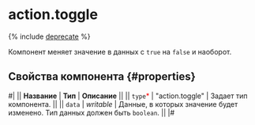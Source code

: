 # action.toggle

{% include [deprecate](../../_includes/deprecate.md) %}

Компонент меняет значение в данных с `true` на `false` и наоборот.

## Свойства компонента {#properties}

#|
|| **Название** | **Тип** | **Описание** ||
|| `type`<span style="color: red">\*</span> | "action.toggle" | Задает тип компонента. ||
|| `data` | _writable_ | Данные, в которых значение будет изменено. Тип данных должен быть `boolean`. ||
|#
